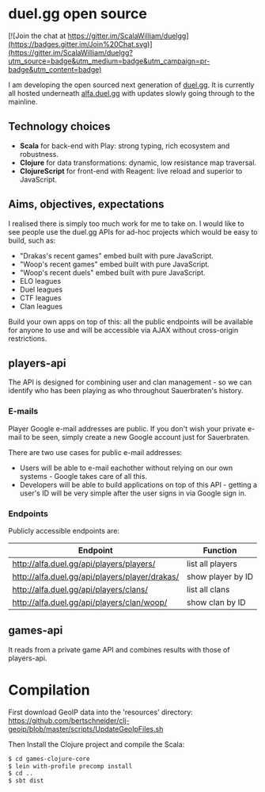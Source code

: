 # duel.gg open source

[![Join the chat at https://gitter.im/ScalaWilliam/duelgg](https://badges.gitter.im/Join%20Chat.svg)](https://gitter.im/ScalaWilliam/duelgg?utm_source=badge&utm_medium=badge&utm_campaign=pr-badge&utm_content=badge)

I am developing the open sourced next generation of [duel.gg](http://duel.gg). It is currently all hosted underneath [alfa.duel.gg](http://alfa.duel.gg) with updates slowly going through to the mainline.

## Technology choices
* __Scala__ for back-end with Play: strong typing, rich ecosystem and robustness.
* __Clojure__ for data transformations: dynamic, low resistance map traversal.
* __ClojureScript__ for front-end with Reagent: live reload and superior to JavaScript.

## Aims, objectives, expectations


I realised there is simply too much work for me to take on. I would like to see people use the duel.gg APIs for ad-hoc projects which would be easy to build, such as:

* "Drakas's recent games" embed built with pure JavaScript.
* "Woop's recent games" embed built with pure JavaScript.
* "Woop's recent duels" embed built with pure JavaScript.
* ELO leagues
* Duel leagues
* CTF leagues
* Clan leagues

Build your own apps on top of this: all the public endpoints will be available for anyone to use and will be accessible via AJAX without cross-origin restrictions.


## players-api

The API is designed for combining user and clan management - so we can identify who has been playing as who throughout Sauerbraten's history.

### E-mails

Player Google e-mail addresses are public. If you don't wish your private e-mail to be seen, simply create a new Google account just for Sauerbraten.

There are two use cases for public e-mail addresses:
* Users will be able to e-mail eachother without relying on our own systems - Google takes care of all this.
* Developers will be able to build applications on top of this API - getting a user's ID will be very simple after the user signs in via Google sign in.

### Endpoints

Publicly accessible endpoints are:

|Endpoint | Function|
|-----|------|
| http://alfa.duel.gg/api/players/players/ | list all players |
| http://alfa.duel.gg/api/players/player/drakas/ | show player by ID |
| http://alfa.duel.gg/api/players/clans/ | list all clans |
| http://alfa.duel.gg/api/players/clan/woop/ | show clan by ID |

## games-api
It reads from a private game API and combines results with those of players-api.

# Compilation

First download GeoIP data into the 'resources' directory: https://github.com/bertschneider/clj-geoip/blob/master/scripts/UpdateGeoIpFiles.sh

Then Install the Clojure project and compile the Scala:
```bash
$ cd games-clojure-core
$ lein with-profile precomp install
$ cd ..
$ sbt dist
```

